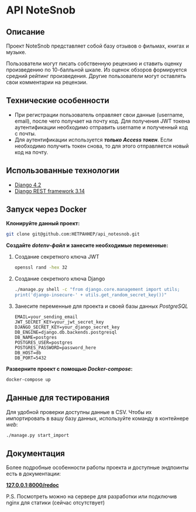 # API NoteSnob

## Описание

Проект NoteSnob представляет собой базу отзывов о фильмах, книгах и музыке.

Пользователи могут писать собственную рецензию и ставить оценку произведению по 10-балльной шкале.
Из оценок обзоров формируется средний рейтинг произведения. 
Другие пользователи могут оставлять свои комментарии на рецензии.

## Технические особенности

* При регистрации пользователь оправляет свои данные (username, email), после чего получает на почту
код. Для получения JWT токена аутентификации необходимо отправить username и полученный код с почты.
* Для аутентификации используется **_только Access токен_**. Если необходимо получить токен снова, 
то для этого отправляется новый код на почту.


## Использованные технологии

* [Django 4.2](https://docs.djangoproject.com/en/4.2/)
* [Django REST framework 3.14](https://www.django-rest-framework.org)


## Запуск через Docker

**Клонируйте данный проект:**

```bash
git clone git@github.com:HETPAHHEP/api_notesnob.git
```

**Создайте _dotenv-файл_ и занесите необходимые переменные:**

1) Создание секретного ключа JWT

    ```bash
    openssl rand -hex 32
    ```

2) Создание секретного ключа Django

    ```bash
    ./manage.py shell -c "from django.core.management import utils; 
    print('django-insecure-' + utils.get_random_secret_key())"
    ```

3) Занесите переменные для проекта и своей базы данных _PostgreSQL_

    ```dotenv
    EMAIL=your_sending_email
    JWT_SECRET_KEY=your_jwt_secret_key
    DJANGO_SECRET_KEY=your_django_secret_key
    DB_ENGINE=django.db.backends.postgresql
    DB_NAME=postgres
    POSTGRES_USER=postgres
    POSTGRES_PASSWORD=password_here
    DB_HOST=db
    DB_PORT=5432
    ```

**Разверните проект с помощью _Docker-compose_:**

```bash
docker-compose up
```


## Данные для тестирования

Для удобной проверки доступны данные в CSV. Чтобы их импортировать в вашу базу данных,
используйте команду в контейнере _web_:

```bash
./manage.py start_import
```

## Документация

Более подробные особенности работы проекта и доступные эндпоинты есть в документации:

**[127.0.0.1:8000/redoc](http://127.0.0.1:8000/redoc/)**

P.S. Посмотреть можно на сервере для разработки или подключив nginx для статики (сейчас отсутствует)